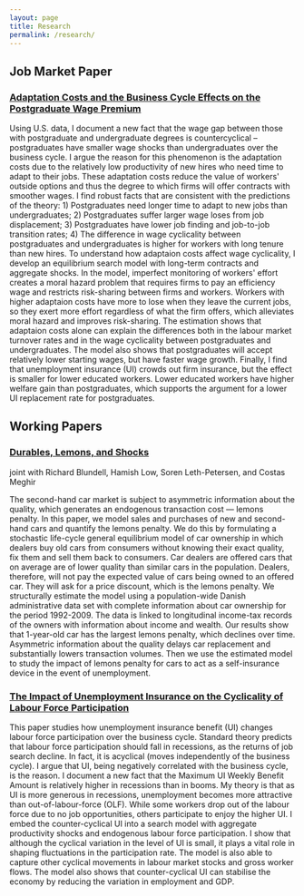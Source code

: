 ```yaml
---
layout: page
title: Research
permalink: /research/
---
```




## Job Market Paper

### [Adaptation Costs and the Business Cycle Effects on the Postgraduate Wage Premium](https://drive.google.com/file/d/0B-yAdp5D_qlrLS12SURsTjFJdEU/view?usp=sharing)

Using U.S. data, I document a new fact that the wage gap between those with postgraduate and undergraduate degrees is countercyclical – postgraduates have smaller wage shocks than undergraduates over the business cycle. I argue the reason for this phenomenon is the adaptation costs due to the relatively low productivity of new hires who need time to adapt to their jobs. These adaptation costs reduce the value of workers' outside options and thus the degree to which firms will offer contracts with smoother wages. I find robust facts that are consistent with the predictions of the theory: 1) Postgraduates need longer time to adapt to new jobs than undergraduates; 2) Postgraduates suffer larger wage loses from job displacement; 3) Postgraduates have lower job finding and job-to-job transition rates; 4) The difference in wage cyclicality between postgraduates and undergraduates is higher for workers with long tenure than new hires. To understand how adaptaion costs affect wage cyclicality, I develop an equilibrium search model with long-term contracts and aggregate shocks. In the model, imperfect monitoring of workers' effort creates a moral hazard problem that requires firms to pay an efficiency wage and restricts risk-sharing between firms and workers. Workers with higher adaptaion costs have more to lose when they leave the current jobs, so they exert more effort regardless of what the firm offers, which alleviates moral hazard and improves risk-sharing. The estimation shows that adaptaion costs alone can explain the differences both in the labour market turnover rates and in the wage cyclicality between postgraduates and undergraduates. The model also shows that postgraduates will accept relatively lower starting wages, but have faster wage growth. Finally, I find that unemployment insurance (UI) crowds out firm insurance, but the effect is smaller for lower educated workers. Lower educated workers have higher welfare gain than postgraduates, which supports the argument for a lower UI replacement rate for postgraduates.

## Working Papers

### [Durables, Lemons, and Shocks](https://drive.google.com/file/d/0B-yAdp5D_qlrVndMVFg0SlU3dEk/view?usp=sharing)

joint with Richard Blundell, Hamish Low, Soren Leth-Petersen, and Costas Meghir

The second-hand car market is subject to asymmetric information about the quality, which generates an endogenous transaction cost — lemons penalty. In this paper, we model sales and purchases of new and second-hand cars and quantify the lemons penalty. We do this by formulating a stochastic life-cycle general equilibrium model of car ownership in which dealers buy old cars from consumers without knowing their exact quality, fix them and sell them back to consumers. Car dealers are offered cars that on average are of lower quality than similar cars in the population. Dealers, therefore, will not pay the expected value of cars being owned to an offered car. They will ask for a price discount, which is the lemons penalty. We structurally estimate the model using a population-wide Danish administrative data set with complete information about car ownership for the period 1992-2009. The data is linked to longitudinal income-tax records of the owners with information about income and wealth. Our results show that 1-year-old car has the largest lemons penalty, which declines over time. Asymmetric information about the quality delays car replacement and substantially lowers transaction volumes. Then we use the estimated model to study the impact of lemons penalty for cars to act as a self-insurance device in the event of unemployment.



### [The Impact of Unemployment Insurance on the Cyclicality of Labour Force Participation](https://drive.google.com/file/d/0B-yAdp5D_qlrdGc3Tl94VFB5WjA/view?usp=sharing)

This paper studies how unemployment insurance benefit (UI) changes labour force participation over the business cycle. Standard theory predicts that labour force participation should fall in recessions, as the returns of job search decline. In fact, it is acyclical (moves independently of the business cycle). I argue that UI, being negatively correlated with the business cycle, is the reason. I document a new fact that the Maximum UI Weekly Benefit Amount is relatively higher in recessions than in booms. My theory is that as UI is more generous in recessions, unemployment becomes more attractive than out-of-labour-force (OLF). While some workers drop out of the labour force due to no job opportunities, others participate to enjoy the higher UI. I embed the counter-cyclical UI into a search model with aggregate productivity shocks and endogenous labour force participation. I show that although the cyclical variation in the level of UI is small, it plays a vital role in shaping fluctuations in the participation rate. The model is also able to capture other cyclical movements in labour market stocks and gross worker flows. The model also shows that counter-cyclical UI can stabilise the economy by reducing the variation in employment and GDP.

